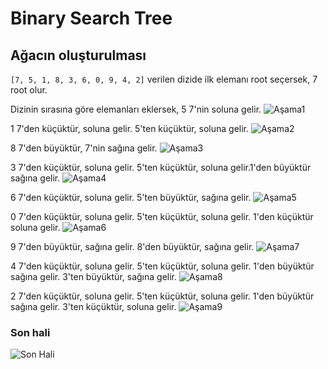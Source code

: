 # Binary Search Tree 

## Ağacın oluşturulması
`[7, 5, 1, 8, 3, 6, 0, 9, 4, 2]` verilen dizide ilk elemanı root seçersek, 7 root olur.

Dizinin sırasına göre elemanları eklersek, 5 7'nin soluna gelir.
![Aşama1](https://www.hizliresim.com/fq6ugam)

1 7'den küçüktür, soluna gelir. 5'ten küçüktür, soluna gelir.
![Aşama2](https://www.hizliresim.com/1j55r8f)

8 7'den büyüktür, 7'nin sağına gelir.
![Aşama3](https://www.hizliresim.com/99ny4lk)

3 7'den küçüktür, soluna gelir. 5'ten küçüktür, soluna gelir.1'den büyüktür sağına gelir.
![Aşama4](https://www.hizliresim.com/ezl2oz5)

6 7'den küçüktür, soluna gelir. 5'ten büyüktür, sağına gelir.
![Aşama5](https://www.hizliresim.com/pd27xa8)

0 7'den küçüktür, soluna gelir. 5'ten küçüktür, soluna gelir. 1'den küçüktür soluna gelir.
![Aşama6](https://www.hizliresim.com/cfta1cx)

9 7'den büyüktür, sağına gelir. 8'den büyüktür, sağına gelir.
![Aşama7](https://www.hizliresim.com/iigy1a7)

4 7'den küçüktür, soluna gelir. 5'ten küçüktür, soluna gelir. 1'den büyüktür sağına gelir. 3'ten büyüktür, sağına gelir.
![Aşama8](https://www.hizliresim.com/rmn3s3e)

2 7'den küçüktür, soluna gelir. 5'ten küçüktür, soluna gelir. 1'den büyüktür sağına gelir. 3'ten küçüktür, soluna gelir.
![Aşama9](https://www.hizliresim.com/nh6li0u)

### Son hali

![Son Hali](https://www.hizliresim.com/k0ghwcg)

